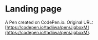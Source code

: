# Landing page

A Pen created on CodePen.io. Original URL: [https://codepen.io/tadiiwa/pen/JjqboxM](https://codepen.io/tadiiwa/pen/JjqboxM).

